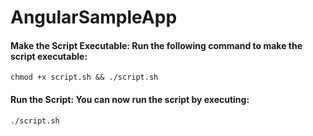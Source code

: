 # AngularSampleApp

#### Make the Script Executable: Run the following command to make the script executable:

    chmod +x script.sh && ./script.sh

#### Run the Script: You can now run the script by executing:

    ./script.sh
